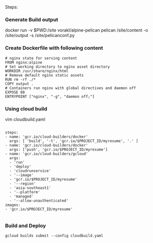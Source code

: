 Steps:


### Generate Build output

docker run -v $PWD:/site vorakl/alpine-pelican pelican /site/content -o /site/output -s /site/pelicanconf.py


### Create Dockerfile with following content


```
# nginx state for serving content
FROM nginx:alpine
# Set working directory to nginx asset directory
WORKDIR /usr/share/nginx/html
# Remove default nginx static assets
RUN rm -rf ./*
COPY output .
# Containers run nginx with global directives and daemon off
EXPOSE 80
ENTRYPOINT ["nginx", "-g", "daemon off;"]

```

### Using cloud build

vim cloudbuild.yaml

```

steps:
- name: 'gcr.io/cloud-builders/docker'
  args: [ 'build', '-t', 'gcr.io/$PROJECT_ID/myresume', '.' ]
- name: 'gcr.io/cloud-builders/docker'
  args: ['push', 'gcr.io/$PROJECT_ID/myresume']
- name: 'gcr.io/cloud-builders/gcloud'
  args:
  - 'run'
  - 'deploy'
  - 'cloudrunservice'
  - '--image'
  - 'gcr.io/$PROJECT_ID/myresume'
  - '--region'
  - 'asia-southeast1'
  - '--platform'
  - 'managed'
  - '--allow-unauthenticated'  
images:
- 'gcr.io/$PROJECT_ID/myresume'


```

### Build and Deploy

`gcloud builds submit --config cloudbuild.yaml`

